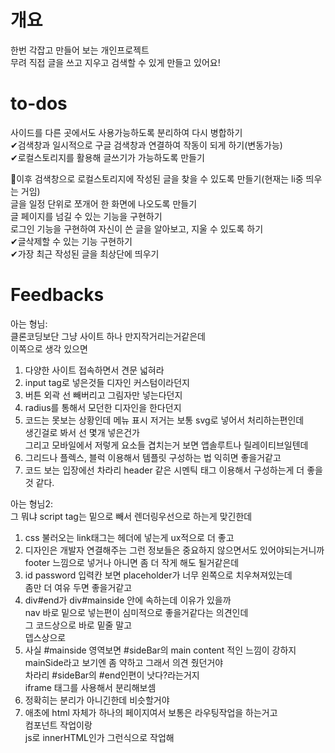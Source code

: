# 개요
한번 각잡고 만들어 보는 개인프로젝트<br>
무려 직접 글을 쓰고 지우고 검색할 수 있게 만들고 있어요!<br>

# to-dos
사이드를 다른 곳에서도 사용가능하도록 분리하여 다시 병합하기<br>
✔검색창과 일시적으로 구글 검색창과 연결하여 작동이 되게 하기(변동가능)<br>
✔로컬스토리지를 활용해 글쓰기가 가능하도록 만들기<br>

🔨이후 검색창으로 로컬스토리지에 작성된 글을 찾을 수 있도록 만들기(현재는 li중 띄우는 거임)<br>
글을 일정 단위로 쪼개어 한 화면에 나오도록 만들기<br>
글 페이지를 넘길 수 있는 기능을 구현하기<br>
로그인 기능을 구현하여 자신이 쓴 글을 알아보고, 지울 수 있도록 하기<br>
✔글삭제할 수 있는 기능 구현하기<br>
✔가장 최근 작성된 글을 최상단에 띄우기<br>

# Feedbacks
아는 형님:<br>
클론코딩보단 그냥 사이트 하나 만지작거리는거같은데<br>
이쪽으로 생각 있으면<br>
1. 다양한 사이트 접속하면서 견문 넓혀라<br>
2. input tag로 넣은것들 디자인 커스텀이라던지<br>
3. 버튼 외곽 선 빼버리고 그림자만 넣는다던지<br>
4. radius를 통해서 모던한 디자인을 한다던지<br>
5. 코드는 못보는 상황인데 메뉴 표시 저거는 보통 svg로 넣어서 처리하는편인데<br>
생긴걸로 봐서 선 몇개 넣은건가<br>
그리고 모바일에서 저렇게 요소들 겹치는거 보면 앱솔루트나 릴레이티브일텐데<br>
6. 그리드나 플렉스, 블럭 이용해서 템플릿 구성하는 법 익히면 좋을거같고<br>
7. 코드 보는 입장에선 차라리 header 같은 시멘틱 태그 이용해서 구성하는게 더 좋을 것 같다.<br>

아는 형님2:<br>
그 뭐냐 script tag는 밑으로 빼서 렌더링우선으로 하는게 맞긴한데 <br>
1. css 불러오는 link태그는 헤더에 넣는게 ux적으로 더 좋고 <br>
2. 디자인은 개발자 연결해주는 그런 정보들은 중요하지 않으면서도 있어야되는거니까 <br>
footer 느낌으로 넣거나 아니면 좀 더 작게 해도 될거같은데 <br>
4. id password 입력칸 보면 placeholder가 너무 왼쪽으로 치우쳐져있는데  <br>
좀만 더 여유 두면 좋을거같고 <br>
5. div#end가 div#mainside 안에 속하는데 이유가 있을까 <br>
nav 바로 밑으로 넣는편이 심미적으로 좋을거같다는 의견인데 <br>
그 코드상으로 바로 밑줄 말고 <br>
뎁스상으로 <br>
6. 사실 #mainside 영역보면 #sideBar의 main content 적인 느낌이 강하지  <br>
mainSide라고 보기엔 좀 약하고 그래서 의견 줬던거야 <br>
차라리 #sideBar의 #end인편이 낫다?라는거지 <br>
iframe 태그를 사용해서 분리해보셈 <br>
7. 정확히는 분리가 아니긴한데 비슷할거야 <br>
8. 애초에 html 자체가 하나의 페이지여서 보통은 라우팅작업을 하는거고 <br>
컴포넌트 작업이랑 <br>
js로 innerHTML인가 그런식으로 작업해 <br>

